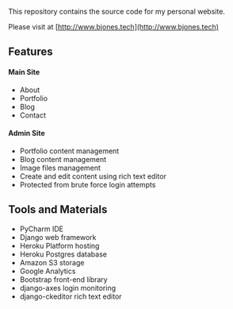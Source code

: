 This repository contains the source code for my personal website.

Please visit at [http://www.bjones.tech](http://www.bjones.tech)

## Features

#### Main Site

* About
* Portfolio
* Blog
* Contact

#### Admin Site

* Portfolio content management
* Blog content management
* Image files management
* Create and edit content using rich text editor
* Protected from brute force login attempts

## Tools and Materials

* PyCharm IDE
* Django web framework
* Heroku Platform hosting
* Heroku Postgres database
* Amazon S3 storage
* Google Analytics
* Bootstrap front-end library
* django-axes login monitoring
* django-ckeditor rich text editor

